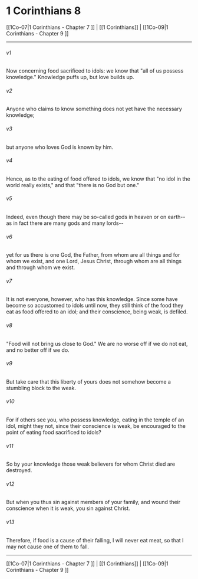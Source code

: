 # 1 Corinthians 8

[[1Co-07|1 Corinthians - Chapter 7 ]] | [[1 Corinthians]] | [[1Co-09|1 Corinthians - Chapter 9 ]]
***

###### v1
Now concerning food sacrificed to idols: we know that "all of us possess knowledge." Knowledge puffs up, but love builds up.
###### v2
Anyone who claims to know something does not yet have the necessary knowledge;
###### v3
but anyone who loves God is known by him.
###### v4
Hence, as to the eating of food offered to idols, we know that "no idol in the world really exists," and that "there is no God but one."
###### v5
Indeed, even though there may be so-called gods in heaven or on earth-- as in fact there are many gods and many lords--
###### v6
yet for us there is one God, the Father, from whom are all things and for whom we exist, and one Lord, Jesus Christ, through whom are all things and through whom we exist.
###### v7
It is not everyone, however, who has this knowledge. Since some have become so accustomed to idols until now, they still think of the food they eat as food offered to an idol; and their conscience, being weak, is defiled.
###### v8
"Food will not bring us close to God." We are no worse off if we do not eat, and no better off if we do.
###### v9
But take care that this liberty of yours does not somehow become a stumbling block to the weak.
###### v10
For if others see you, who possess knowledge, eating in the temple of an idol, might they not, since their conscience is weak, be encouraged to the point of eating food sacrificed to idols?
###### v11
So by your knowledge those weak believers for whom Christ died are destroyed.
###### v12
But when you thus sin against members of your family, and wound their conscience when it is weak, you sin against Christ.
###### v13
Therefore, if food is a cause of their falling, I will never eat meat, so that I may not cause one of them to fall.

***

[[1Co-07|1 Corinthians - Chapter 7 ]] | [[1 Corinthians]] | [[1Co-09|1 Corinthians - Chapter 9 ]]
